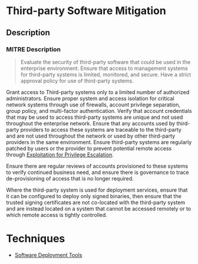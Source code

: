 
# Third-party Software Mitigation

## Description

### MITRE Description

> Evaluate the security of third-party software that could be used in the enterprise environment. Ensure that access to management systems for third-party systems is limited, monitored, and secure. Have a strict approval policy for use of third-party systems.

Grant access to Third-party systems only to a limited number of authorized administrators. Ensure proper system and access isolation for critical network systems through use of firewalls, account privilege separation, group policy, and multi-factor authentication. Verify that account credentials that may be used to access third-party systems are unique and not used throughout the enterprise network. Ensure that any accounts used by third-party providers to access these systems are traceable to the third-party and are not used throughout the network or used by other third-party providers in the same environment. Ensure third-party systems are regularly patched by users or the provider to prevent potential remote access through [Exploitation for Privilege Escalation](https://attack.mitre.org/techniques/T1068). 

Ensure there are regular reviews of accounts provisioned to these systems to verify continued business need, and ensure there is governance to trace de-provisioning of access that is no longer required.

Where the third-party system is used for deployment services, ensure that it can be configured to deploy only signed binaries, then ensure that the trusted signing certificates are not co-located with the third-party system and are instead located on a system that cannot be accessed remotely or to which remote access is tightly controlled.


# Techniques


* [Software Deployment Tools](../techniques/Software-Deployment-Tools.md)


